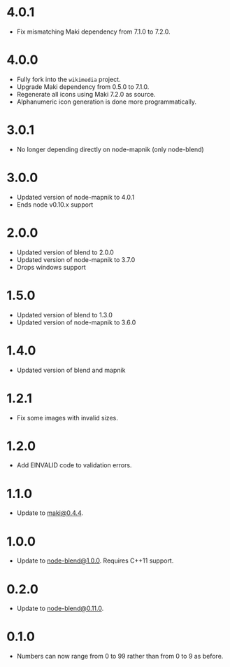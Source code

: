 # 4.0.1
* Fix mismatching Maki dependency from 7.1.0 to 7.2.0.

# 4.0.0

* Fully fork into the `wikimedia` project.
* Upgrade Maki dependency from 0.5.0 to 7.1.0.
* Regenerate all icons using Maki 7.2.0 as source.
* Alphanumeric icon generation is done more programmatically.

# 3.0.1

* No longer depending directly on node-mapnik (only node-blend)

# 3.0.0

* Updated version of node-mapnik to 4.0.1
* Ends node v0.10.x support

# 2.0.0

* Updated version of blend to 2.0.0
* Updated version of node-mapnik to 3.7.0
* Drops windows support

# 1.5.0

* Updated version of blend to 1.3.0
* Updated version of node-mapnik to 3.6.0

# 1.4.0

* Updated version of blend and mapnik

# 1.2.1

* Fix some images with invalid sizes.

# 1.2.0

* Add EINVALID code to validation errors.

# 1.1.0

* Update to maki@0.4.4.

# 1.0.0

* Update to node-blend@1.0.0. Requires C++11 support.

# 0.2.0

* Update to node-blend@0.11.0.

# 0.1.0

* Numbers can now range from 0 to 99 rather than from 0 to 9 as before.
